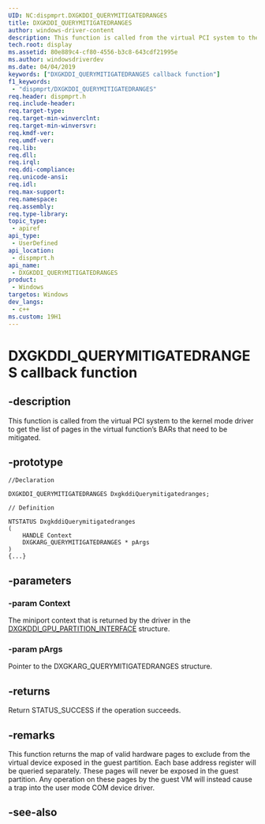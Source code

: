 ```yaml
---
UID: NC:dispmprt.DXGKDDI_QUERYMITIGATEDRANGES
title: DXGKDDI_QUERYMITIGATEDRANGES
author: windows-driver-content
description: This function is called from the virtual PCI system to the kernel mode driver to get the list of pages in the virtual function’s BARs that need to be mitigated.
tech.root: display
ms.assetid: 80e889c4-cf80-4556-b3c8-643cdf21995e
ms.author: windowsdriverdev
ms.date: 04/04/2019
keywords: ["DXGKDDI_QUERYMITIGATEDRANGES callback function"]
f1_keywords:
 - "dispmprt/DXGKDDI_QUERYMITIGATEDRANGES"
req.header: dispmprt.h
req.include-header:
req.target-type:
req.target-min-winverclnt:
req.target-min-winversvr:
req.kmdf-ver:
req.umdf-ver:
req.lib:
req.dll:
req.irql: 
req.ddi-compliance:
req.unicode-ansi:
req.idl:
req.max-support:
req.namespace:
req.assembly:
req.type-library: 
topic_type: 
 - apiref
api_type: 
 - UserDefined
api_location: 
 - dispmprt.h
api_name: 
 - DXGKDDI_QUERYMITIGATEDRANGES
product: 
 - Windows
targetos: Windows
dev_langs:
 - c++
ms.custom: 19H1
---
```


# DXGKDDI_QUERYMITIGATEDRANGES callback function

## -description

This function is called from the virtual PCI system to the kernel mode driver to get the list of pages in the virtual function’s BARs that need to be mitigated.

## -prototype

```
//Declaration

DXGKDDI_QUERYMITIGATEDRANGES DxgkddiQuerymitigatedranges; 

// Definition

NTSTATUS DxgkddiQuerymitigatedranges 
(
	HANDLE Context
	DXGKARG_QUERYMITIGATEDRANGES * pArgs
)
{...}

```

## -parameters

### -param Context

The miniport context that is returned by the driver in the [DXGKDDI_GPU_PARTITION_INTERFACE](ns-dispmprt-_dxgkddi_gpu_partition_interface.md) structure.

### -param pArgs

Pointer to the DXGKARG_QUERYMITIGATEDRANGES structure.

## -returns

Return STATUS_SUCCESS if the operation succeeds.

## -remarks

This function returns the map of valid hardware pages to exclude from the virtual device exposed in the guest partition. Each base address register will be queried separately. These pages will never be exposed in the guest partition. Any operation on these pages by the guest VM will instead cause a trap into the user mode COM device driver.


## -see-also
